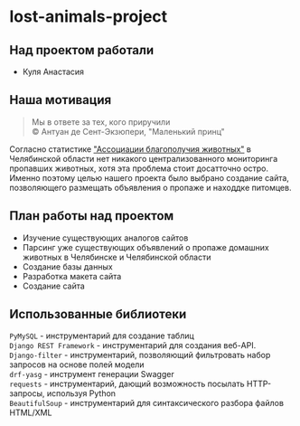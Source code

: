 # lost-animals-project
## Над проектом работали

- Куля Анастасия

## Наша мотивация
> Мы в ответе за тех, кого приручили      
> © Антуан де Сент-Экзюпери, "Маленький принц"

Согласно статистике ["Ассоциации благополучия животных"](https://blagozoo.ru/statistika?ysclid=li1isd034p694764694) в Челябинской области нет никакого централизованного мониторинга пропавших животных, хотя эта проблема стоит досатточно остро. Именно поэтому целью нашего проекта было выбрано создание сайта, позволяющего размещать объявления о пропаже и находдке питомцев.

## План работы над проектом
- Изучение существующих аналогов сайтов
- Парсинг уже существующих объявлений о пропаже домашних животных в Челябинске и Челябинской области
- Создание базы данных
- Разработка макета сайта
- Создание сайта 

## Использованные библиотеки
`PyMySQL` - инструментарий для создание таблиц    
`Django REST Framework` - инструментарий для создания веб-API.    
`Django-filter` - инструментарий, позволяющий фильтровать набор запросов на основе полей модели   
`drf-yasg` - инструмент генерации Swagger   
`requests` - инструментарий, дающий возможность посылать HTTP-запросы, используя Python   
`BeautifulSoup` - инструментарий для синтаксического разбора файлов HTML/XML    

